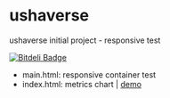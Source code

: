 ushaverse
=========

ushaverse initial project - responsive test


[![Bitdeli Badge](https://d2weczhvl823v0.cloudfront.net/auremoser/ushaverse/trend.png)](https://bitdeli.com/free "Bitdeli Badge")

- main.html: responsive container test
- index.html: metrics chart | [demo](http://ushahidi-auremoser.dotcloud.com/#)
